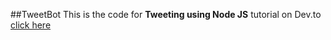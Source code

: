 ##TweetBot
This is the code for **Tweeting using Node JS** tutorial on Dev.to [click here](https://dev.to/ahmed_mahallawy/tweeting-using-node-js-5986)
